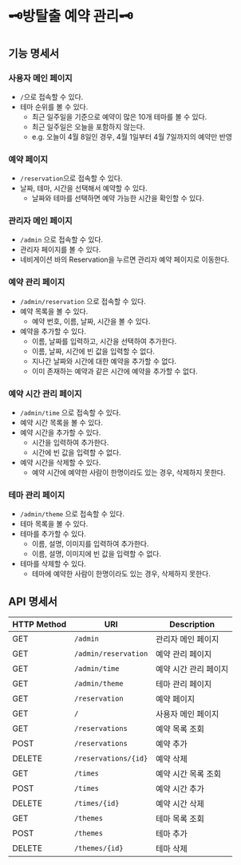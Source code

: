 # 🗝️방탈출 예약 관리🗝️

## 기능 명세서

### 사용자 메인 페이지

- `/`으로 접속할 수 있다.
- 테마 순위를 볼 수 있다.
    - 최근 일주일을 기준으로 예약이 많은 10개 테마를 볼 수 있다.
    - 최근 일주일은 오늘을 포함하지 않는다.
    - e.g. 오늘이 4월 8일인 경우, 4월 1일부터 4월 7일까지의 예약만 반영

### 예약 페이지

- `/reservation`으로 접속할 수 있다.
- 날짜, 테마, 시간을 선택해서 예약할 수 있다.
    - 날짜와 테마를 선택하면 예약 가능한 시간을 확인할 수 있다.

### 관리자 메인 페이지

- `/admin` 으로 접속할 수 있다.
- 관리자 페이지를 볼 수 있다.
- 네비게이션 바의 Reservation을 누르면 관리자 예약 페이지로 이동한다.

### 예약 관리 페이지

- `/admin/reservation` 으로 접속할 수 있다.
- 예약 목록을 볼 수 있다.
    - 예약 번호, 이름, 날짜, 시간을 볼 수 있다.
- 예약을 추가할 수 있다.
    - 이름, 날짜를 입력하고, 시간을 선택하여 추가한다.
    - 이름, 날짜, 시간에 빈 값을 입력할 수 없다.
    - 지나간 날짜와 시간에 대한 예약을 추가할 수 없다.
    - 이미 존재하는 예약과 같은 시간에 예약을 추가할 수 없다.

### 예약 시간 관리 페이지

- `/admin/time` 으로 접속할 수 있다.
- 예약 시간 목록을 볼 수 있다.
- 예약 시간을 추가할 수 있다.
    - 시간을 입력하여 추가한다.
    - 시간에 빈 값을 입력할 수 없다.
- 예약 시간을 삭제할 수 있다.
    - 예약 시간에 예약한 사람이 한명이라도 있는 경우, 삭제하지 못한다.

### 테마 관리 페이지

- `/admin/theme` 으로 접속할 수 있다.
- 테마 목록을 볼 수 있다.
- 테마를 추가할 수 있다.
    - 이름, 설명, 이미지를 입력하여 추가한다.
    - 이름, 설명, 이미지에 빈 값을 입력할 수 없다.
- 테마를 삭제할 수 있다.
    - 테마에 예약한 사람이 한명이라도 있는 경우, 삭제하지 못한다.

## API 명세서

| HTTP Method | URI                  | Description  |
|-------------|----------------------|--------------|
| GET         | `/admin`             | 관리자 메인 페이지   | 
| GET         | `/admin/reservation` | 예약 관리 페이지    |
| GET         | `/admin/time`        | 예약 시간 관리 페이지 |
| GET         | `/admin/theme`       | 테마 관리 페이지    |
| GET         | `/reservation`       | 예약 페이지       |
| GET         | `/`                  | 사용자 메인 페이지   |
| GET         | `/reservations`      | 예약 목록 조회     |
| POST        | `/reservations`      | 예약 추가        |
| DELETE      | `/reservations/{id}` | 예약 삭제        |
| GET         | `/times`             | 예약 시간 목록 조회  |
| POST        | `/times`             | 예약 시간 추가     |
| DELETE      | `/times/{id}`        | 예약 시간 삭제     |
| GET         | `/themes`            | 테마 목록 조회     |
| POST        | `/themes`            | 테마 추가        |
| DELETE      | `/themes/{id}`       | 테마 삭제        | 
